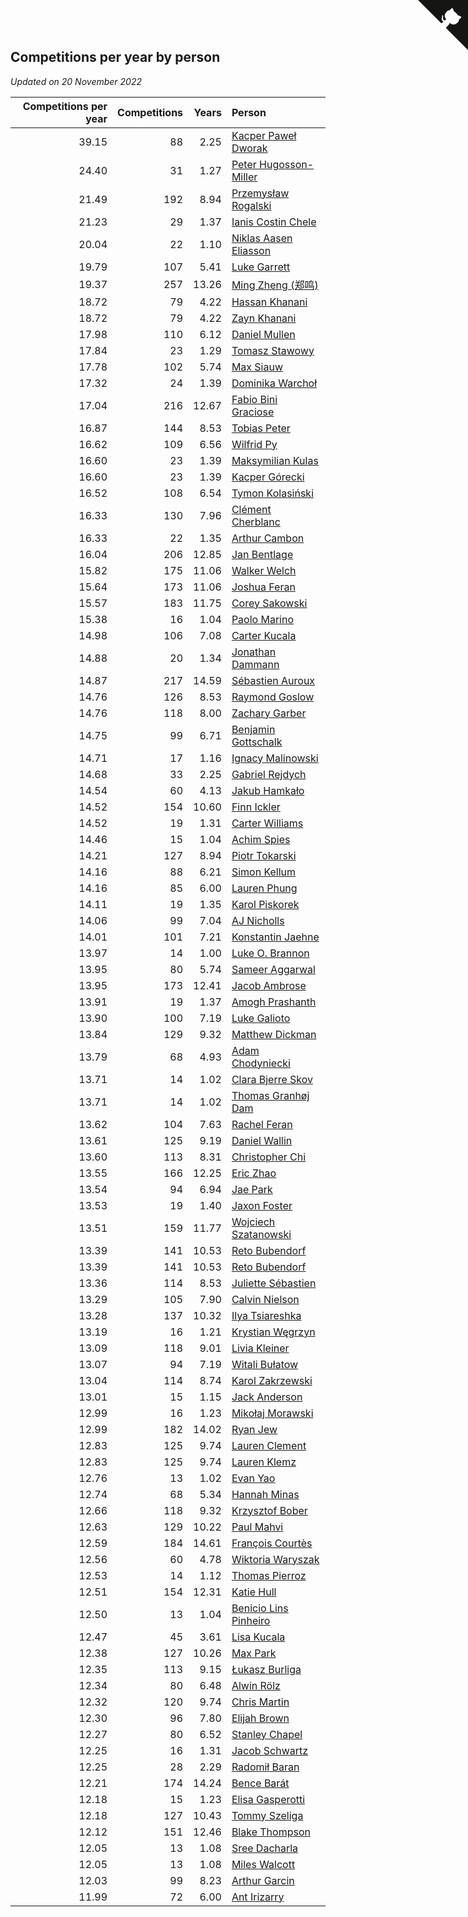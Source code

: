 ## Competitions per year by person

*Updated on 20 November 2022*

| Competitions per year | Competitions | Years | Person |
| ---: | ---: | ---: | :--- |
| 39.15 | 88 | 2.25 | [Kacper Paweł Dworak](https://www.worldcubeassociation.org/persons/2020DWOR01) |
| 24.40 | 31 | 1.27 | [Peter Hugosson-Miller](https://www.worldcubeassociation.org/persons/2021HUGO01) |
| 21.49 | 192 | 8.94 | [Przemysław Rogalski](https://www.worldcubeassociation.org/persons/2013ROGA02) |
| 21.23 | 29 | 1.37 | [Ianis Costin Chele](https://www.worldcubeassociation.org/persons/2021CHEL01) |
| 20.04 | 22 | 1.10 | [Niklas Aasen Eliasson](https://www.worldcubeassociation.org/persons/2021ELIA01) |
| 19.79 | 107 | 5.41 | [Luke Garrett](https://www.worldcubeassociation.org/persons/2017GARR05) |
| 19.37 | 257 | 13.26 | [Ming Zheng (郑鸣)](https://www.worldcubeassociation.org/persons/2009ZHEN11) |
| 18.72 | 79 | 4.22 | [Hassan Khanani](https://www.worldcubeassociation.org/persons/2018KHAN26) |
| 18.72 | 79 | 4.22 | [Zayn Khanani](https://www.worldcubeassociation.org/persons/2018KHAN28) |
| 17.98 | 110 | 6.12 | [Daniel Mullen](https://www.worldcubeassociation.org/persons/2016MULL04) |
| 17.84 | 23 | 1.29 | [Tomasz Stawowy](https://www.worldcubeassociation.org/persons/2021STAW01) |
| 17.78 | 102 | 5.74 | [Max Siauw](https://www.worldcubeassociation.org/persons/2017SIAU02) |
| 17.32 | 24 | 1.39 | [Dominika Warchoł](https://www.worldcubeassociation.org/persons/2021WARC01) |
| 17.04 | 216 | 12.67 | [Fabio Bini Graciose](https://www.worldcubeassociation.org/persons/2010GRAC02) |
| 16.87 | 144 | 8.53 | [Tobias Peter](https://www.worldcubeassociation.org/persons/2014PETE03) |
| 16.62 | 109 | 6.56 | [Wilfrid Py](https://www.worldcubeassociation.org/persons/2016PYWI01) |
| 16.60 | 23 | 1.39 | [Maksymilian Kulas](https://www.worldcubeassociation.org/persons/2021KULA02) |
| 16.60 | 23 | 1.39 | [Kacper Górecki](https://www.worldcubeassociation.org/persons/2021GORE01) |
| 16.52 | 108 | 6.54 | [Tymon Kolasiński](https://www.worldcubeassociation.org/persons/2016KOLA02) |
| 16.33 | 130 | 7.96 | [Clément Cherblanc](https://www.worldcubeassociation.org/persons/2014CHER05) |
| 16.33 | 22 | 1.35 | [Arthur Cambon](https://www.worldcubeassociation.org/persons/2021CAMB01) |
| 16.04 | 206 | 12.85 | [Jan Bentlage](https://www.worldcubeassociation.org/persons/2010BENT01) |
| 15.82 | 175 | 11.06 | [Walker Welch](https://www.worldcubeassociation.org/persons/2011WELC01) |
| 15.64 | 173 | 11.06 | [Joshua Feran](https://www.worldcubeassociation.org/persons/2011FERA01) |
| 15.57 | 183 | 11.75 | [Corey Sakowski](https://www.worldcubeassociation.org/persons/2011SAKO01) |
| 15.38 | 16 | 1.04 | [Paolo Marino](https://www.worldcubeassociation.org/persons/2021MARI04) |
| 14.98 | 106 | 7.08 | [Carter Kucala](https://www.worldcubeassociation.org/persons/2015KUCA01) |
| 14.88 | 20 | 1.34 | [Jonathan Dammann](https://www.worldcubeassociation.org/persons/2021DAMM01) |
| 14.87 | 217 | 14.59 | [Sébastien Auroux](https://www.worldcubeassociation.org/persons/2008AURO01) |
| 14.76 | 126 | 8.53 | [Raymond Goslow](https://www.worldcubeassociation.org/persons/2014GOSL01) |
| 14.76 | 118 | 8.00 | [Zachary Garber](https://www.worldcubeassociation.org/persons/2014GARB01) |
| 14.75 | 99 | 6.71 | [Benjamin Gottschalk](https://www.worldcubeassociation.org/persons/2016GOTT01) |
| 14.71 | 17 | 1.16 | [Ignacy Malinowski](https://www.worldcubeassociation.org/persons/2021MALI02) |
| 14.68 | 33 | 2.25 | [Gabriel Rejdych](https://www.worldcubeassociation.org/persons/2020REJD01) |
| 14.54 | 60 | 4.13 | [Jakub Hamkało](https://www.worldcubeassociation.org/persons/2018HAMK01) |
| 14.52 | 154 | 10.60 | [Finn Ickler](https://www.worldcubeassociation.org/persons/2012ICKL01) |
| 14.52 | 19 | 1.31 | [Carter Williams](https://www.worldcubeassociation.org/persons/2021WILL06) |
| 14.46 | 15 | 1.04 | [Achim Spies](https://www.worldcubeassociation.org/persons/2021SPIE01) |
| 14.21 | 127 | 8.94 | [Piotr Tokarski](https://www.worldcubeassociation.org/persons/2013TOKA01) |
| 14.16 | 88 | 6.21 | [Simon Kellum](https://www.worldcubeassociation.org/persons/2016KELL12) |
| 14.16 | 85 | 6.00 | [Lauren Phung](https://www.worldcubeassociation.org/persons/2016PHUN02) |
| 14.11 | 19 | 1.35 | [Karol Piskorek](https://www.worldcubeassociation.org/persons/2021PISK01) |
| 14.06 | 99 | 7.04 | [AJ Nicholls](https://www.worldcubeassociation.org/persons/2015NICH04) |
| 14.01 | 101 | 7.21 | [Konstantin Jaehne](https://www.worldcubeassociation.org/persons/2015JAEH01) |
| 13.97 | 14 | 1.00 | [Luke O. Brannon](https://www.worldcubeassociation.org/persons/2021BRAN02) |
| 13.95 | 80 | 5.74 | [Sameer Aggarwal](https://www.worldcubeassociation.org/persons/2017AGGA01) |
| 13.95 | 173 | 12.41 | [Jacob Ambrose](https://www.worldcubeassociation.org/persons/2010AMBR01) |
| 13.91 | 19 | 1.37 | [Amogh Prashanth](https://www.worldcubeassociation.org/persons/2021PRAS01) |
| 13.90 | 100 | 7.19 | [Luke Galioto](https://www.worldcubeassociation.org/persons/2015GALI02) |
| 13.84 | 129 | 9.32 | [Matthew Dickman](https://www.worldcubeassociation.org/persons/2013DICK01) |
| 13.79 | 68 | 4.93 | [Adam Chodyniecki](https://www.worldcubeassociation.org/persons/2017CHOD02) |
| 13.71 | 14 | 1.02 | [Clara Bjerre Skov](https://www.worldcubeassociation.org/persons/2021SKOV01) |
| 13.71 | 14 | 1.02 | [Thomas Granhøj Dam](https://www.worldcubeassociation.org/persons/2021DAMT01) |
| 13.62 | 104 | 7.63 | [Rachel Feran](https://www.worldcubeassociation.org/persons/2015FERA01) |
| 13.61 | 125 | 9.19 | [Daniel Wallin](https://www.worldcubeassociation.org/persons/2013WALL03) |
| 13.60 | 113 | 8.31 | [Christopher Chi](https://www.worldcubeassociation.org/persons/2014CHIC01) |
| 13.55 | 166 | 12.25 | [Eric Zhao](https://www.worldcubeassociation.org/persons/2010ZHAO19) |
| 13.54 | 94 | 6.94 | [Jae Park](https://www.worldcubeassociation.org/persons/2015PARK24) |
| 13.53 | 19 | 1.40 | [Jaxon Foster](https://www.worldcubeassociation.org/persons/2021FOST01) |
| 13.51 | 159 | 11.77 | [Wojciech Szatanowski](https://www.worldcubeassociation.org/persons/2011SZAT01) |
| 13.39 | 141 | 10.53 | [Reto Bubendorf](https://www.worldcubeassociation.org/persons/2012BUBE01) |
| 13.39 | 141 | 10.53 | [Reto Bubendorf](https://www.worldcubeassociation.org/persons/2012BUBE01) |
| 13.36 | 114 | 8.53 | [Juliette Sébastien](https://www.worldcubeassociation.org/persons/2014SEBA01) |
| 13.29 | 105 | 7.90 | [Calvin Nielson](https://www.worldcubeassociation.org/persons/2014NIEL03) |
| 13.28 | 137 | 10.32 | [Ilya Tsiareshka](https://www.worldcubeassociation.org/persons/2012TERE01) |
| 13.19 | 16 | 1.21 | [Krystian Węgrzyn](https://www.worldcubeassociation.org/persons/2021WEGR01) |
| 13.09 | 118 | 9.01 | [Livia Kleiner](https://www.worldcubeassociation.org/persons/2013KLEI03) |
| 13.07 | 94 | 7.19 | [Witali Bułatow](https://www.worldcubeassociation.org/persons/2015BUAT01) |
| 13.04 | 114 | 8.74 | [Karol Zakrzewski](https://www.worldcubeassociation.org/persons/2014ZAKR01) |
| 13.01 | 15 | 1.15 | [Jack Anderson](https://www.worldcubeassociation.org/persons/2021ANDE05) |
| 12.99 | 16 | 1.23 | [Mikołaj Morawski](https://www.worldcubeassociation.org/persons/2021MORA01) |
| 12.99 | 182 | 14.02 | [Ryan Jew](https://www.worldcubeassociation.org/persons/2008JEWR01) |
| 12.83 | 125 | 9.74 | [Lauren Clement](https://www.worldcubeassociation.org/persons/2013KLEM01) |
| 12.83 | 125 | 9.74 | [Lauren Klemz](https://www.worldcubeassociation.org/persons/2013KLEM01) |
| 12.76 | 13 | 1.02 | [Evan Yao](https://www.worldcubeassociation.org/persons/2021YAOE02) |
| 12.74 | 68 | 5.34 | [Hannah Minas](https://www.worldcubeassociation.org/persons/2017MINA04) |
| 12.66 | 118 | 9.32 | [Krzysztof Bober](https://www.worldcubeassociation.org/persons/2013BOBE01) |
| 12.63 | 129 | 10.22 | [Paul Mahvi](https://www.worldcubeassociation.org/persons/2012MAHV01) |
| 12.59 | 184 | 14.61 | [François Courtès](https://www.worldcubeassociation.org/persons/2008COUR01) |
| 12.56 | 60 | 4.78 | [Wiktoria Waryszak](https://www.worldcubeassociation.org/persons/2018WARY01) |
| 12.53 | 14 | 1.12 | [Thomas Pierroz](https://www.worldcubeassociation.org/persons/2021PIER01) |
| 12.51 | 154 | 12.31 | [Katie Hull](https://www.worldcubeassociation.org/persons/2010HULL01) |
| 12.50 | 13 | 1.04 | [Benicio Lins Pinheiro](https://www.worldcubeassociation.org/persons/2021PINH01) |
| 12.47 | 45 | 3.61 | [Lisa Kucala](https://www.worldcubeassociation.org/persons/2019KUCA01) |
| 12.38 | 127 | 10.26 | [Max Park](https://www.worldcubeassociation.org/persons/2012PARK03) |
| 12.35 | 113 | 9.15 | [Łukasz Burliga](https://www.worldcubeassociation.org/persons/2013BURL01) |
| 12.34 | 80 | 6.48 | [Alwin Rölz](https://www.worldcubeassociation.org/persons/2016ROLZ01) |
| 12.32 | 120 | 9.74 | [Chris Martin](https://www.worldcubeassociation.org/persons/2013MART03) |
| 12.30 | 96 | 7.80 | [Elijah Brown](https://www.worldcubeassociation.org/persons/2015BROW03) |
| 12.27 | 80 | 6.52 | [Stanley Chapel](https://www.worldcubeassociation.org/persons/2016CHAP04) |
| 12.25 | 16 | 1.31 | [Jacob Schwartz](https://www.worldcubeassociation.org/persons/2021SCHW01) |
| 12.25 | 28 | 2.29 | [Radomił Baran](https://www.worldcubeassociation.org/persons/2020BARA02) |
| 12.21 | 174 | 14.24 | [Bence Barát](https://www.worldcubeassociation.org/persons/2008BARA01) |
| 12.18 | 15 | 1.23 | [Elisa Gasperotti](https://www.worldcubeassociation.org/persons/2021GASP01) |
| 12.18 | 127 | 10.43 | [Tommy Szeliga](https://www.worldcubeassociation.org/persons/2012SZEL01) |
| 12.12 | 151 | 12.46 | [Blake Thompson](https://www.worldcubeassociation.org/persons/2010THOM03) |
| 12.05 | 13 | 1.08 | [Sree Dacharla](https://www.worldcubeassociation.org/persons/2021DACH01) |
| 12.05 | 13 | 1.08 | [Miles Walcott](https://www.worldcubeassociation.org/persons/2021WALC02) |
| 12.03 | 99 | 8.23 | [Arthur Garcin](https://www.worldcubeassociation.org/persons/2014GARC27) |
| 11.99 | 72 | 6.00 | [Ant Irizarry](https://www.worldcubeassociation.org/persons/2016IRIZ02) |


<a href="https://github.com/jonatanklosko/wca_statistics" class="github-corner" aria-label="View source on Github"><svg width="80" height="80" viewBox="0 0 250 250" style="fill:#151513; color:#fff; position: absolute; top: 0; border: 0; right: 0;" aria-hidden="true"><path d="M0,0 L115,115 L130,115 L142,142 L250,250 L250,0 Z"></path><path d="M128.3,109.0 C113.8,99.7 119.0,89.6 119.0,89.6 C122.0,82.7 120.5,78.6 120.5,78.6 C119.2,72.0 123.4,76.3 123.4,76.3 C127.3,80.9 125.5,87.3 125.5,87.3 C122.9,97.6 130.6,101.9 134.4,103.2" fill="currentColor" style="transform-origin: 130px 106px;" class="octo-arm"></path><path d="M115.0,115.0 C114.9,115.1 118.7,116.5 119.8,115.4 L133.7,101.6 C136.9,99.2 139.9,98.4 142.2,98.6 C133.8,88.0 127.5,74.4 143.8,58.0 C148.5,53.4 154.0,51.2 159.7,51.0 C160.3,49.4 163.2,43.6 171.4,40.1 C171.4,40.1 176.1,42.5 178.8,56.2 C183.1,58.6 187.2,61.8 190.9,65.4 C194.5,69.0 197.7,73.2 200.1,77.6 C213.8,80.2 216.3,84.9 216.3,84.9 C212.7,93.1 206.9,96.0 205.4,96.6 C205.1,102.4 203.0,107.8 198.3,112.5 C181.9,128.9 168.3,122.5 157.7,114.1 C157.9,116.9 156.7,120.9 152.7,124.9 L141.0,136.5 C139.8,137.7 141.6,141.9 141.8,141.8 Z" fill="currentColor" class="octo-body"></path></svg></a><style>.github-corner:hover .octo-arm{animation:octocat-wave 560ms ease-in-out}@keyframes octocat-wave{0%,100%{transform:rotate(0)}20%,60%{transform:rotate(-25deg)}40%,80%{transform:rotate(10deg)}}@media (max-width:500px){.github-corner:hover .octo-arm{animation:none}.github-corner .octo-arm{animation:octocat-wave 560ms ease-in-out}}</style>
